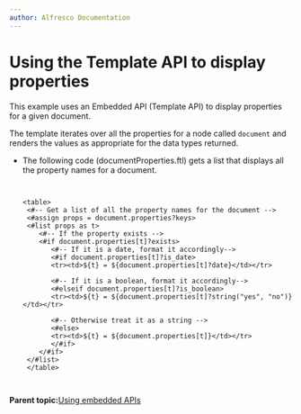 ```yaml
---
author: Alfresco Documentation
---
```


# Using the Template API to display properties

This example uses an Embedded API \(Template API\) to display properties for a given document.

The template iterates over all the properties for a node called `document` and renders the values as appropriate for the data types returned.

-   The following code \(documentProperties.ftl\) gets a list that displays all the property names for a document.

    ```
    
                            
    <table>
     <#-- Get a list of all the property names for the document -->  
     <#assign props = document.properties?keys>  
     <#list props as t>
        <#-- If the property exists -->
        <#if document.properties[t]?exists>
           <#-- If it is a date, format it accordingly-->
           <#if document.properties[t]?is_date>
           <tr><td>${t} = ${document.properties[t]?date}</td></tr>
           
           <#-- If it is a boolean, format it accordingly-->
           <#elseif document.properties[t]?is_boolean>
           <tr><td>${t} = ${document.properties[t]?string("yes", "no")}</td></tr>
           
           <#-- Otherwise treat it as a string -->
           <#else>
           <tr><td>${t} = ${document.properties[t]}</td></tr>
           </#if>
        </#if>
     </#list>
     </table>
     
     
    ```


**Parent topic:**[Using embedded APIs](../concepts/serv-api-embedded-about.md)

